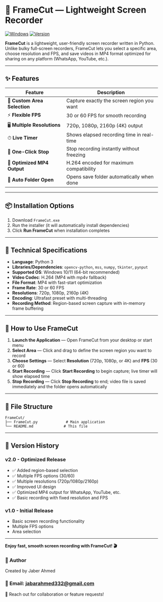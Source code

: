 # 🎥 FrameCut — Lightweight Screen Recorder
[![Windows](https://img.shields.io/badge/OS-Windows%2010-lightgrey)]()
[![Version](https://img.shields.io/badge/Version-v2.0-green)]()


**FrameCut** is a lightweight, user-friendly screen recorder written in Python.  
Unlike bulky full-screen recorders, FrameCut lets you select a specific area, choose resolution and FPS, and save videos in MP4 format optimized for sharing on any platform (WhatsApp, YouTube, etc.).

---

## ✨ **Features**

| Feature | Description |
|---------|-------------|
| 🎯 **Custom Area Selection** | Capture exactly the screen region you want |
| ⚡ **Flexible FPS** | 30 or 60 FPS for smooth recording |
| 🖥 **Multiple Resolutions** | 720p, 1080p, 2160p (4K) output |
| ⏱ **Live Timer** | Shows elapsed recording time in real-time |
| 🛑 **One-Click Stop** | Stop recording instantly without freezing |
| 💾 **Optimized MP4 Output** | H.264 encoded for maximum compatibility |
| 📂 **Auto Folder Open** | Opens save folder automatically when done |

---


## **📦 Installation Options**

1. Download `FrameCut.exe`  
2. Run the installer (it will automatically install dependencies)  
3. Click **Run FrameCut** when installation completes  

---

## **🔧 Technical Specifications**

* **Language**: Python 3  
* **Libraries/Dependencies**: `opencv-python`, `mss`, `numpy`, `tkinter`, `pynput`  
* **Supported OS**: Windows 10/11 (64-bit recommended)  
* **Video Codec**: H.264 (MP4 with mp4v fallback)  
* **File Format**: MP4 with fast-start optimization  
* **Frame Rate**: 30 or 60 FPS  
* **Resolutions**: 720p, 1080p, 2160p (4K)  
* **Encoding**: Ultrafast preset with multi-threading  
* **Recording Method**: Region-based screen capture with in-memory frame buffering  

---

## **📖 How to Use FrameCut**

1. **Launch the Application** — Open FrameCut from your desktop or start menu  
2. **Select Area** — Click and drag to define the screen region you want to record  
3. **Choose Settings** — Select **Resolution** (720p, 1080p, or 4K) and **FPS** (30 or 60)  
4. **Start Recording** — Click **Start Recording** to begin capture; live timer will show elapsed time  
5. **Stop Recording** — Click **Stop Recording** to end; video file is saved immediately and the folder opens automatically  

---

## 📁 **File Structure**

```
FrameCut/
├── FrameCut.py             # Main application
└── README.md              # This file
```

---

## 🔄 Version History
### **v2.0 - Optimized Release**

- ✅ Added region-based selection
- ✅ Multiple FPS options (30/60)
- ✅ Multiple resolutions (720p/1080p/2160p)
- ✅ Improved UI design
- ✅ Optimized MP4 output for WhatsApp, YouTube, etc.
- ✅ Basic recording with fixed resolution and FPS

### **v1.0 - Initial Release**
- Basic screen recording functionality
- Multiple FPS options
- Area selection

---


**Enjoy fast, smooth screen recording with FrameCut! 🎬**

### 🔗 Author
Created by Jaber Ahmed
### 🔗 Email: jabarahmed332@gmail.com
📧 Reach out for collaboration or feature requests!


